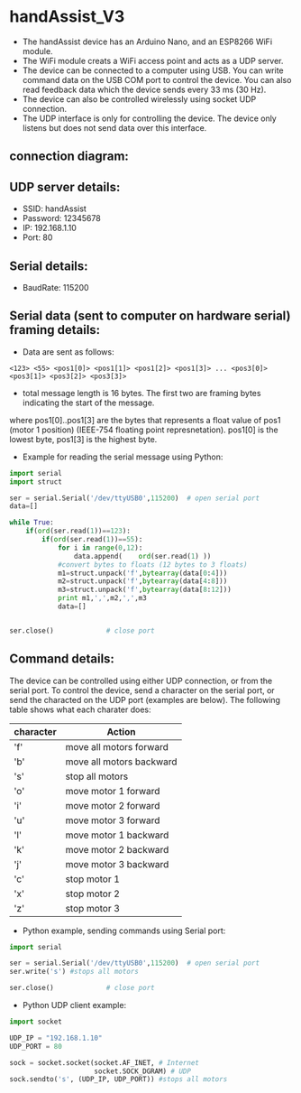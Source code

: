 # handAssist_V3
- The handAssist device has an Arduino Nano, and an ESP8266 WiFi module.
- The WiFi module creats a WiFi access point and acts as a UDP server.
- The device can be connected to a computer using USB. You can write command data on the USB COM port to control the device. 
You can also read feedback data which the device sends every 33 ms (30 Hz).
- The device can also be controlled wirelessly using socket UDP connection.
- The UDP interface is only for controlling the device. The device only listens but does not send data over this interface.

## connection diagram:


## UDP server details:
- SSID: handAssist
- Password: 12345678
- IP: 192.168.1.10
- Port: 80

## Serial details:
- BaudRate: 115200

## Serial data (sent to computer on hardware serial) framing details:
- Data are sent as follows:
```
<123> <55> <pos1[0]> <pos1[1]> <pos1[2]> <pos1[3]> ... <pos3[0]> <pos3[1]> <pos3[2]> <pos3[3]>
```
- total message length is 16 bytes. The first two are framing bytes indicating the start of the message.

where pos1[0]..pos1[3] are the bytes that represents a float value of pos1 (motor 1 position) (IEEE-754 floating point represnetation). pos1[0] is the lowest byte, pos1[3] is the highest byte.

- Example for reading the serial message using Python:
```Python
import serial
import struct

ser = serial.Serial('/dev/ttyUSB0',115200)  # open serial port
data=[]

while True:
    if(ord(ser.read(1))==123):
        if(ord(ser.read(1))==55):
            for i in range(0,12):
                data.append(    ord(ser.read(1) ))
            #convert bytes to floats (12 bytes to 3 floats)
            m1=struct.unpack('f',bytearray(data[0:4]))
            m2=struct.unpack('f',bytearray(data[4:8]))
            m3=struct.unpack('f',bytearray(data[8:12]))
            print m1,',',m2,',',m3
            data=[]


ser.close()             # close port
```



## Command details:
The device can be controlled using either UDP connection, or from the serial port. To control the device, send a character on the serial port, or send the characted on the UDP port (examples are below).
The following table shows what each charater does:

| character     | Action                               |
| ------------- | ------------------------------------ |
| 'f'           |       move all motors forward        |
| 'b'           |       move all motors backward       |
| 's'           |       stop all motors                |
| 'o'           |       move  motor 1 forward          |
| 'i'           |       move  motor 2 forward          |
| 'u'           |       move  motor 3 forward          |
| 'l'           |       move  motor 1 backward         |
| 'k'           |       move  motor 2 backward         |
| 'j'           |       move  motor 3 backward         |
| 'c'           |       stop  motor 1                  |
| 'x'           |       stop  motor 2                  |
| 'z'           |       stop  motor 3                  |

- Python example, sending commands using Serial port: 
```Python
import serial

ser = serial.Serial('/dev/ttyUSB0',115200)  # open serial port
ser.write('s') #stops all motors

ser.close()             # close port
```

- Python UDP client example: 
```Python
import socket

UDP_IP = "192.168.1.10"
UDP_PORT = 80

sock = socket.socket(socket.AF_INET, # Internet
                     socket.SOCK_DGRAM) # UDP
sock.sendto('s', (UDP_IP, UDP_PORT)) #stops all motors


```
